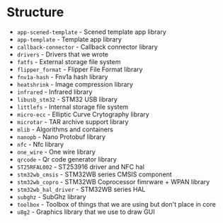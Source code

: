 # Structure

- `app-scened-template` - Scened template app library
- `app-template`        - Template app library
- `callback-connector`  - Callback connector library
- `drivers`             - Drivers that we wrote
- `fatfs`               - External storage file system
- `flipper_format`      - Flipper File Format library
- `fnv1a-hash`          - Fnv1a hash library
- `heatshrink`          - Image compression library
- `infrared`            - Infrared library
- `libusb_stm32`        - STM32 USB library
- `littlefs`            - Internal storage file system
- `micro-ecc`           - Elliptic Curve Crytography library
- `microtar`            - TAR archive support library
- `mlib`                - Algorithms and containers
- `nanopb`              - Nano Protobuf library
- `nfc`                 - Nfc library
- `one_wire`            - One wire library
- `qrcode`              - Qr code generator library
- `ST25RFAL002`         - ST253916 driver and NFC hal
- `stm32wb_cmsis`       - STM32WB series CMSIS component
- `stm32wb_copro`       - STM32WB Coprocessor fimrware + WPAN library
- `stm32wb_hal_driver`  - STM32WB series HAL
- `subghz`              - SubGhz library
- `toolbox`             - Toolbox of things that we are using but don't place in core
- `u8g2`                - Graphics library that we use to draw GUI
